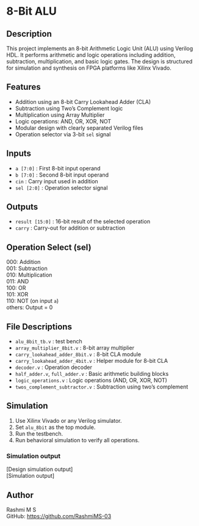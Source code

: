 # 8-Bit ALU 

## Description
This project implements an 8-bit Arithmetic Logic Unit (ALU) using Verilog HDL. It performs arithmetic and logic operations including addition, subtraction, multiplication, and basic logic gates. The design is structured for simulation and synthesis on FPGA platforms like Xilinx Vivado.

## Features
- Addition using an 8-bit Carry Lookahead Adder (CLA)
- Subtraction using Two’s Complement logic
- Multiplication using Array Multiplier
- Logic operations: AND, OR, XOR, NOT
- Modular design with clearly separated Verilog files
- Operation selector via 3-bit `sel` signal

## Inputs
- `a [7:0]`   : First 8-bit input operand
- `b [7:0]`   : Second 8-bit input operand
- `cin`       : Carry input used in addition
- `sel [2:0]` : Operation selector signal

## Outputs
- `result [15:0]` : 16-bit result of the selected operation
- `carry`         : Carry-out for addition or subtraction

## Operation Select (sel)   
000: Addition  
001: Subtraction  
010: Multiplication  
011: AND  
100: OR  
101: XOR  
110: NOT (on input `a`)  
others: Output = 0   

## File Descriptions
- `alu_8bit_tb.v` : test bench
- `array_multiplier_8bit.v`  : 8-bit array multiplier
- `carry_lookahead_adder_8bit.v` : 8-bit CLA module
- `carry_lookahead_adder_4bit.v` : Helper module for 8-bit CLA
- `decoder.v`                 : Operation decoder
- `half_adder.v`, `full_adder.v` : Basic arithmetic building blocks
- `logic_operations.v`       : Logic operations (AND, OR, XOR, NOT)
- `twos_complement_subtractor.v` : Subtraction using two’s complement

## Simulation

1. Use Xilinx Vivado or any Verilog simulator.
2. Set `alu_8bit` as the top module.
3. Run the testbench.
4. Run behavioral simulation to verify all operations.

### Simulation output

[Design simulation output]  
[Simulation output]

## Author
Rashmi M S  
GitHub: https://github.com/RashmiMS-03
